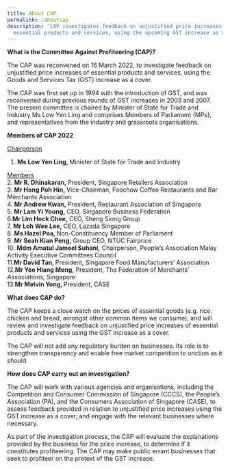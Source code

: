 ```yaml
---
title: About CAP
permalink: /aboutcap
description: "CAP investigates feedback on unjustified price increases of
  essential products and services, using the upcoming GST increase as a cover. "
---
```

**What is the Committee Against Profiteering (CAP)?**

The CAP was reconvened on 16 March 2022, to investigate feedback on unjustified price increases of  essential products and services, using the Goods and Services Tax (GST) increase as a cover. 

The CAP was first set up in 1994 with the introduction of GST, and was reconvened during previous rounds of GST increases in 2003 and 2007. The present committee is chaired by Minister of State for Trade and Industry Ms Low Yen Ling and comprises Members of Parliament (MPs), and representatives from the industry and grassroots organisations.

**Members of CAP 2022**

<u>Chairperson</u>
1.	<b>Ms Low Yen Ling, </b>Minister of State for Trade and Industry

<u>Members</u><br>
2\. <b>Mr R. Dhinakaran,</b> President, Singapore Retailers Association<br>
3\. <b>Mr Hong Poh Hin, </b>Vice-Chairman, Foochow Coffee Restaurants and Bar Merchants Association<br>
4\. <b>Mr Andrew Kwan,</b> President, Restaurant Association of Singapore<br>
5\.	<b>Mr Lam Yi Young,</b> CEO, Singapore Business Federation<br>
6\.<b>Mr Lim Hock Chee,</b> CEO, Sheng Siong Group<br>
7\.	<b>Mr Loh Wee Lee,</b> CEO, Lazada Singapore<br>
8\.	<b>Ms Hazel Poa, </b>Non-Constituency Member of Parliament<br>
9\.	<b>Mr Seah Kian Peng,</b> Group CEO, NTUC Fairprice<br>
10\.	<b>Mdm Amatul Jameel Suhani,</b> Chairperson, People’s Association Malay Activity Executive Committees Council<br>
11\.<b>Mr David Tan, </b>President, Singapore Food Manufacturers’ Association<br>
12\.<b>Mr Yeo Hiang Meng,</b> President, The Federation of Merchants’ Associations, Singapore<br>
13\.<b>Mr Melvin Yong, </b>President, CASE<br>

**What does CAP do?**

The CAP keeps a close watch on the prices of essential goods (e.g. rice, chicken and bread, amongst other common items we consume), and will review and investigate feedback on unjustified price increases of essential products and services using the GST increase as a cover.

The CAP will not add any regulatory burden on businesses. Its role is to strengthen transparency and enable free market competition to unction as it should. 

**How does CAP carry out an investigation?**

The CAP will work with various agencies and organisations, including the Competition and Consumer Commission of Singapore (CCCS), the People’s Association (PA), and the Consumers Association of Singapore (CASE), to assess feedback provided in relation to unjustified price increases using the GST increase as a cover, and engage with the relevant businesses where necessary.

As part of the investigation process, the CAP will evaluate the explanations provided by the business for the price increase, to determine if it constitutes profiteering. The CAP may make public errant businesses that seek to profiteer on the pretext of the GST increase.